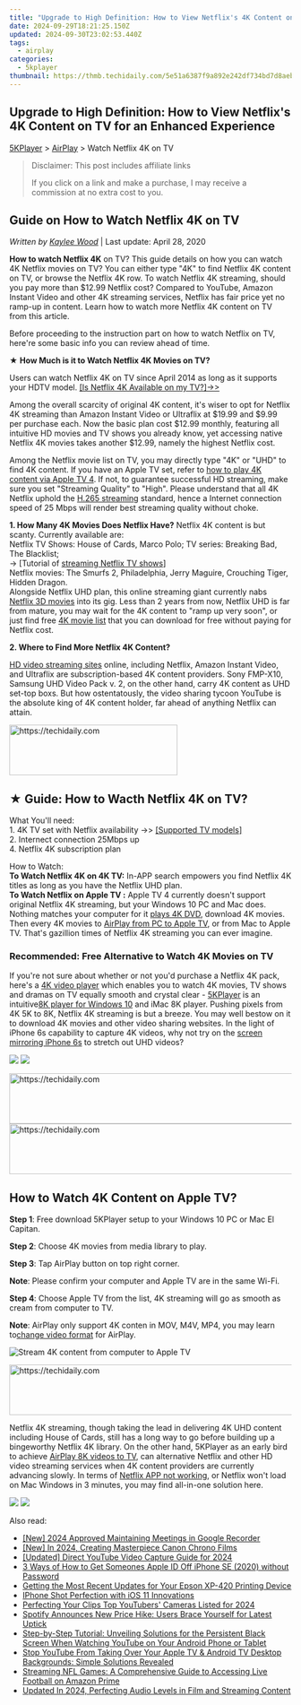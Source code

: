 ```yaml
---
title: "Upgrade to High Definition: How to View Netflix's 4K Content on TV for an Enhanced Experience"
date: 2024-09-29T18:21:25.150Z
updated: 2024-09-30T23:02:53.440Z
tags:
  - airplay
categories:
  - 5kplayer
thumbnail: https://thmb.techidaily.com/5e51a6387f9a892e242df734bd7d8aebcab09cf3323b4c96e24f50d5adccd843.jpg
---
```


## Upgrade to High Definition: How to View Netflix's 4K Content on TV for an Enhanced Experience

[5KPlayer](https://tools.techidaily.com/5kplayer/products/) \> [AirPlay](https://tools.techidaily.com/5kplayer/airplay/) \> Watch Netflix 4K on TV

>  Disclaimer: This post includes affiliate links
>
>  If you click on a link and make a purchase, I may receive a commission at no extra cost to you.
>

## Guide on How to Watch Netflix 4K on TV

 _Written by [Kaylee Wood](https://www.quora.com/profile/Amanda-Hu-21)_ | Last update: April 28, 2020

**How to watch Netflix 4K** on TV? This guide details on how you can watch 4K Netflix movies on TV? You can either type "4K" to find Netflix 4K content on TV, or browse the Netflix 4K row. To watch Netflix 4K streaming, should you pay more than $12.99 Netflix cost? Compared to YouTube, Amazon Instant Video and other 4K streaming services, Netflix has fair price yet no ramp-up in content. Learn how to watch more Netflix 4K content on TV from this article. 

Before proceeding to the instruction part on how to watch Netflix on TV, here're some basic info you can review ahead of time.

★ **How Much is it to Watch Netflix 4K Movies on TV?**

Users can watch Netflix 4K on TV since April 2014 as long as it supports your HDTV model. [\[Is Netflix 4K Available on my TV?\]->>](https://tools.techidaily.com/5kplayer/airplay/)  
  
 Among the overall scarcity of original 4K content, it's wiser to opt for Netflix 4K streaming than Amazon Instant Video or Ultraflix at $19.99 and $9.99 per purchase each. Now the basic plan cost $12.99 monthly, featuring all intuitive HD movies and TV shows you already know, yet accessing native Netflix 4K movies takes another $12.99, namely the highest Netflix cost.

Among the Netflix movie list on TV, you may directly type "4K" or "UHD" to find 4K content. If you have an Apple TV set, refer to [how to play 4K content via Apple TV 4](https://tools.techidaily.com/5kplayer/airplay/). If not, to guarantee successful HD streaming, make sure you set "Streaming Quality" to "High". Please understand that all 4K Netflix uphold the [H.265 streaming](https://tools.techidaily.com/5kplayer/airplay/) standard, hence a Internet connection speed of 25 Mbps will render best streaming quality without choke.

**1\. How Many 4K Movies Does Netflix Have?** 
Netflix 4K content is but scanty. Currently available are:  
Netflix TV Shows: House of Cards, Marco Polo; TV series: Breaking Bad, The Blacklist;  
\-> \[Tutorial of [streaming Netflix TV shows](https://tools.techidaily.com/5kplayer/airplay/)\]  
Netflix movies: The Smurfs 2, Philadelphia, Jerry Maguire, Crouching Tiger, Hidden Dragon.  
Alongside Netflix UHD plan, this online streaming giant currently nabs [Netflix 3D movies](https://tools.techidaily.com/5kplayer/youtube-download/) into its gig. Less than 2 years from now, Netflix UHD is far from mature, you may wait for the 4K content to "ramp up very soon", or just find free [4K movie list](https://tools.techidaily.com/5kplayer/youtube-download/) that you can download for free without paying for Netflix cost.

**2\. Where to Find More Netflix 4K Content?**

[HD video streaming sites](https://tools.techidaily.com/5kplayer/airplay/) online, including Netflix, Amazon Instant Video, and Ultraflix are subscription-based 4K content providers. Sony FMP-X10, Samsung UHD Video Pack v. 2, on the other hand, carry 4K content as UHD set-top boxs. But how ostentatously, the video sharing tycoon YouTube is the absolute king of 4K content holder, far ahead of anything Netflix can attain. 

<!-- affiliate ads begin -->
<a href="https://aligracehair.sjv.io/c/5597632/2087248/19272" target="_top" id="2087248">
  <img src="//a.impactradius-go.com/display-ad/19272-2087248" border="0" alt="https://techidaily.com" width="300" height="90"/>
</a>
<img height="0" width="0" src="https://aligracehair.sjv.io/i/5597632/2087248/19272" style="position:absolute;visibility:hidden;" border="0" />
<!-- affiliate ads end -->

## ★ Guide: How to Wacth Netflix 4K on TV?

What You'll need:  
1\. 4K TV set with Netflix availability ->> [\[Supported TV models\]](https://tools.techidaily.com/5kplayer/airplay/)  
2\. Internect connection 25Mbps up  
4\. Netflix 4K subscription plan  
  
How to Watch:  
**To Watch Netflix 4K on 4K TV:** In-APP search empowers you find Netflix 4K titles as long as you have the Netflix UHD plan.  
**To Watch Netflix on Apple TV :** Apple TV 4 currently doesn't support original Netflix 4K streaming, but your Windows 10 PC and Mac does. Nothing matches your computer for it [plays 4K DVD](https://tools.techidaily.com/5kplayer/video-music-player/), download 4K movies. Then every 4K movies to [AirPlay from PC to Apple TV](https://tools.techidaily.com/5kplayer/airplay/), or from Mac to Apple TV. That's gazillion times of Netflix 4K streaming you can ever imagine. 

### Recommended: Free Alternative to Watch 4K Movies on TV

If you're not sure about whether or not you'd purchase a Netflix 4K pack, here's a [4K video player](https://tools.techidaily.com/5kplayer/video-music-player/) which enables you to watch 4K movies, TV shows and dramas on TV equally smooth and crystal clear - [5KPlayer](https://tools.techidaily.com/5kplayer/products/) is an intuitive[8K player for Windows 10](https://tools.techidaily.com/5kplayer/video-music-player/) and iMac 8K player. Pushing pixels from 4K 5K to 8K, Netflix 4K streaming is but a breeze. You may well bestow on it to download 4K movies and other video sharing websites. In the light of iPhone 6s capability to capture 4K videos, why not try on the [screen mirroring iPhone 6s](https://tools.techidaily.com/5kplayer/airplay/) to stretch out UHD videos?

[![](https://www.5kplayer.com/airplay/../button/freedownwhitewin.png)](https://tools.techidaily.com/5kplayer/products/) [![](https://www.5kplayer.com/airplay/../button/freedownbackmac.png)](https://tools.techidaily.com/5kplayer/products/) 

<!-- affiliate ads begin -->
<a href="https://appsumo.8odi.net/c/5597632/2151872/7443" target="_top" id="2151872">
  <img src="//a.impactradius-go.com/display-ad/7443-2151872" border="0" alt="https://techidaily.com" width="728" height="90"/>
</a>
<img height="0" width="0" src="https://appsumo.8odi.net/i/5597632/2151872/7443" style="position:absolute;visibility:hidden;" border="0" />
<!-- affiliate ads end -->

<!-- affiliate ads begin -->
<a href="https://appsumo.8odi.net/c/5597632/2037345/7443" target="_top" id="2037345">
  <img src="//a.impactradius-go.com/display-ad/7443-2037345" border="0" alt="https://techidaily.com" width="728" height="90"/>
</a>
<img height="0" width="0" src="https://appsumo.8odi.net/i/5597632/2037345/7443" style="position:absolute;visibility:hidden;" border="0" />
<!-- affiliate ads end -->

## How to Watch 4K Content on Apple TV?

**Step 1**: Free download 5KPlayer setup to your Windows 10 PC or Mac El Capitan.

**Step 2**: Choose 4K movies from media library to play. 

**Step 3**: Tap AirPlay button on top right corner. 

**Note**: Please confirm your computer and Apple TV are in the same Wi-Fi.

**Step 4**: Choose Apple TV from the list, 4K streaming will go as smooth as cream from computer to TV.

**Note**: AirPlay only support 4K conten in MOV, M4V, MP4, you may learn to[change video format](https://tools.techidaily.com/5kplayer/youtube-download/) for AirPlay.

![Stream 4K content from computer to Apple TV](https://www.5kplayer.com/airplay/img/5k-airplay-win10-mac-zjy.jpg) 

<!-- affiliate ads begin -->
<a href="https://appsumo.8odi.net/c/5597632/2068425/7443" target="_top" id="2068425">
  <img src="//a.impactradius-go.com/display-ad/7443-2068425" border="0" alt="https://techidaily.com" width="728" height="90"/>
</a>
<img height="0" width="0" src="https://appsumo.8odi.net/i/5597632/2068425/7443" style="position:absolute;visibility:hidden;" border="0" />
<!-- affiliate ads end -->

Netflix 4K streaming, though taking the lead in delivering 4K UHD content including House of Cards, still has a long way to go before building up a bingeworthy Netflix 4K library. On the other hand, 5KPlayer as an early bird to achieve [AirPlay 8K videos to TV](https://tools.techidaily.com/5kplayer/airplay/), can alternative Netflix and other HD video streaming services when 4K content providers are currently advancing slowly. In terms of [Netflix APP not working](https://tools.techidaily.com/5kplayer/airplay/), or Netflix won't load on Mac Windows in 3 minutes, you may find all-in-one solution here.

[![](https://www.5kplayer.com/airplay/../button/freedownwhitewin.png)](https://tools.techidaily.com/5kplayer/products/) [![](https://www.5kplayer.com/airplay/../button/freedownbackmac.png)](https://tools.techidaily.com/5kplayer/products/)

<ins class="adsbygoogle"
     style="display:block"
     data-ad-format="autorelaxed"
     data-ad-client="ca-pub-7571918770474297"
     data-ad-slot="1223367746"></ins>

<ins class="adsbygoogle"
     style="display:block"
     data-ad-client="ca-pub-7571918770474297"
     data-ad-slot="8358498916"
     data-ad-format="auto"
     data-full-width-responsive="true"></ins>

<span class="atpl-alsoreadstyle">Also read:</span>
<div><ul>
<li><a href="https://screen-recording.techidaily.com/new-2024-approved-maintaining-meetings-in-google-recorder/"><u>[New] 2024 Approved Maintaining Meetings in Google Recorder</u></a></li>
<li><a href="https://fox-cloud.techidaily.com/new-in-2024-creating-masterpiece-canon-chrono-films/"><u>[New] In 2024, Creating Masterpiece Canon Chrono Films</u></a></li>
<li><a href="https://facebook-record-videos.techidaily.com/updated-direct-youtube-video-capture-guide-for-2024/"><u>[Updated] Direct YouTube Video Capture Guide for 2024</u></a></li>
<li><a href="https://apple-account.techidaily.com/3-ways-of-how-to-get-someones-apple-id-off-iphone-se-2020-without-password-by-drfone-ios/"><u>3 Ways of How to Get Someones Apple ID Off iPhone SE (2020) without Password</u></a></li>
<li><a href="https://hardware-help.techidaily.com/getting-the-most-recent-updates-for-your-epson-xp-420-printing-device/"><u>Getting the Most Recent Updates for Your Epson XP-420 Printing Device</u></a></li>
<li><a href="https://extra-lessons.techidaily.com/iphone-shot-perfection-with-ios-11-innovations/"><u>IPhone Shot Perfection with iOS 11 Innovations</u></a></li>
<li><a href="https://facebook-video-footage.techidaily.com/perfecting-your-clips-top-youtubers-cameras-listed-for-2024/"><u>Perfecting Your Clips Top YouTubers' Cameras Listed for 2024</u></a></li>
<li><a href="https://media-tips.techidaily.com/spotify-announces-new-price-hike-users-brace-yourself-for-latest-uptick/"><u>Spotify Announces New Price Hike: Users Brace Yourself for Latest Uptick</u></a></li>
<li><a href="https://media-tips.techidaily.com/step-by-step-tutorial-unveiling-solutions-for-the-persistent-black-screen-when-watching-youtube-on-your-android-phone-or-tablet/"><u>Step-by-Step Tutorial: Unveiling Solutions for the Persistent Black Screen When Watching YouTube on Your Android Phone or Tablet</u></a></li>
<li><a href="https://media-tips.techidaily.com/stop-youtube-from-taking-over-your-apple-tv-and-android-tv-desktop-backgrounds-simple-solutions-revealed/"><u>Stop YouTube From Taking Over Your Apple TV & Android TV Desktop Backgrounds: Simple Solutions Revealed</u></a></li>
<li><a href="https://media-tips.techidaily.com/streaming-nfl-games-a-comprehensive-guide-to-accessing-live-football-on-amazon-prime/"><u>Streaming NFL Games: A Comprehensive Guide to Accessing Live Football on Amazon Prime</u></a></li>
<li><a href="https://audio-editing.techidaily.com/updated-in-2024-perfecting-audio-levels-in-film-and-streaming-content/"><u>Updated In 2024, Perfecting Audio Levels in Film and Streaming Content</u></a></li>
</ul></div>

